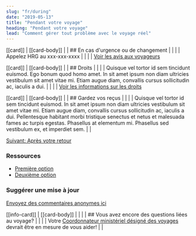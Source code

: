 ```yaml
---
slug: "fr/during"
date: "2019-05-13"
title: "Pendant votre voyage"
heading: "Pendant votre voyage"
lead: "Comment gérer tout problème avec le voyage réel"
---
```


<div class="content-left col-xs-12 col-sm-12 col-md-8">

[[card]]
| [[card-body]]
| | ## En cas d'urgence ou de changement
| |
| | Appelez HRG au xxx-xxx-xxxx
| |
| | [Voir les avis aux voyageurs](/)

[[card]]
| [[card-body]]
| | ## Droits
| |
| | Quisque vel tortor id sem tincidunt euismod. Ego bonum quod homo amet. In sit amet ipsum non diam ultricies vestibulum sit amet vitae mi. Etiam augue diam, convallis cursus sollicitudin ac, iaculis a dui.
| |
| | [Voir les informations sur les droits](/)

[[card]]
| [[card-body]]
| | ## Gardez vos reçus
| |
| | Quisque vel tortor id sem tincidunt euismod. In sit amet ipsum non diam ultricies vestibulum sit amet vitae mi. Etiam augue diam, convallis cursus sollicitudin ac, iaculis a dui. Pellentesque habitant morbi tristique senectus et netus et malesuada fames ac turpis egestas. Phasellus at elementum mi. Phasellus sed vestibulum ex, et imperdiet sem.
| |

[Suivant: Après votre retour](/fr/after)

</div>

<div class="content-right col-xs-6 col-md-4" id="sidebar">

### Ressources
* [Première option](/)
* [Deuxième option](/)

### Suggérer une mise à jour
[Envoyez des commentaires anonymes ici](https://docs.google.com/forms/d/e/1FAIpQLSf9y3VY3ADLpQ4kQLGvOo4cIdEEi5Hs3en-0lWRc4wQeTRheg/viewform)

[[info-card]]
| [[card-body]]
| |
| | ## Vous avez encore des questions liées au voyage?
| |
| | Votre [Coordonnateur ministériel désigné des voyages](https://www.tbs-sct.gc.ca/ap/list-liste/dtc-cmv-eng.asp) devrait être en mesure de vous aider!
| |

</div>